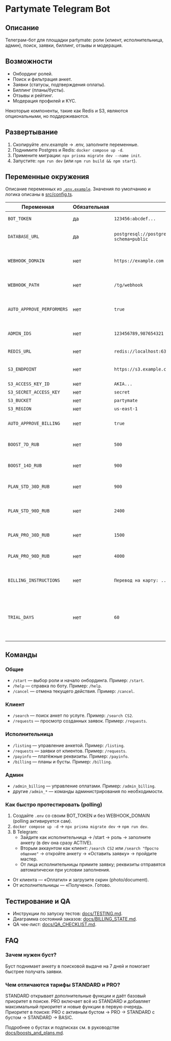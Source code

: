 # Partymate Telegram Bot

## Описание
Телеграм-бот для площадки partymate: роли (клиент, исполнительница, админ), поиск, заявки, биллинг, отзывы и модерация.

## Возможности
- Онбординг ролей.
- Поиск и фильтрация анкет.
- Заявки (статусы, подтверждения оплаты).
- Биллинг (планы/бусты).
- Отзывы и рейтинг.
- Модерация профилей и KYC.

Некоторые компоненты, такие как Redis и S3, являются опциональными, но поддерживаются.

## Развертывание
1. Скопируйте .env.example → .env, заполните переменные.
2. Поднимите Postgres и Redis: `docker compose up -d`.
3. Примените миграции: `npx prisma migrate dev --name init`.
4. Запустите: `npm run dev` (или `npm run build && npm start`).

## Переменные окружения
Описание переменных из [`.env.example`](.env.example). Значения по умолчанию и логика описаны в [src/config.ts](src/config.ts).

| Переменная | Обязательная | Пример | Назначение |
| --- | --- | --- | --- |
| `BOT_TOKEN` | да | `123456:abcdef...` | Токен Telegram-бота |
| `DATABASE_URL` | да | `postgresql://postgres:postgres@localhost:5432/gd_bot?schema=public` | Строка подключения к базе PostgreSQL |
| `WEBHOOK_DOMAIN` | нет | `https://example.com` | Домен для webhook; если не указан — включится polling |
| `WEBHOOK_PATH` | нет | `/tg/webhook` | Путь webhook (по умолчанию `/tg/webhook`) |
| `AUTO_APPROVE_PERFORMERS` | нет | `true` | Автоапрув анкет исполнительниц в dev (по умолчанию `false`) |
| `ADMIN_IDS` | нет | `123456789,987654321` | Telegram ID администраторов через запятую |
| `REDIS_URL` | нет | `redis://localhost:6379` | URL Redis (кеш/очереди) |
| `S3_ENDPOINT` | нет | `https://s3.example.com` | Endpoint S3-совместимого хранилища |
| `S3_ACCESS_KEY_ID` | нет | `AKIA...` | Ключ доступа S3 |
| `S3_SECRET_ACCESS_KEY` | нет | `secret` | Секретный ключ S3 |
| `S3_BUCKET` | нет | `partymate` | Имя S3 bucket |
| `S3_REGION` | нет | `us-east-1` | Регион S3 |
| `AUTO_APPROVE_BILLING` | нет | `true` | Автоподтверждение оплат (по умолчанию `false`) |
| `BOOST_7D_RUB` | нет | `500` | Цена 7‑дневного буста (по умолчанию `500`) |
| `BOOST_14D_RUB` | нет | `900` | Цена 14‑дневного буста (по умолчанию `900`) |
| `PLAN_STD_30D_RUB` | нет | `900` | Цена стандартного плана на 30 дней (по умолчанию `900`) |
| `PLAN_STD_90D_RUB` | нет | `2400` | Цена стандартного плана на 90 дней (по умолчанию `2400`) |
| `PLAN_PRO_30D_RUB` | нет | `1500` | Цена PRO-плана на 30 дней (по умолчанию `1500`) |
| `PLAN_PRO_90D_RUB` | нет | `4000` | Цена PRO-плана на 90 дней (по умолчанию `4000`) |
| `BILLING_INSTRUCTIONS` | нет | `Перевод на карту: ...` | Инструкции по оплате (по умолчанию текст из `config.ts`) |
| `TRIAL_DAYS` | нет | `60` | Количество дней пробного STANDARD-плана после модерации; затем анкета переходит на BASIC (по умолчанию `60`) |

## Команды

### Общие
- `/start` — выбор роли и начало онбординга. Пример: `/start`.
- `/help` — справка по боту. Пример: `/help`.
- `/cancel` — отмена текущего действия. Пример: `/cancel`.

### Клиент
- `/search` — поиск анкет по услуге. Пример: `/search CS2`.
- `/requests` — просмотр созданных заявок. Пример: `/requests`.

### Исполнительница
- `/listing` — управление анкетой. Пример: `/listing`.
- `/requests` — заявки от клиентов. Пример: `/requests`.
- `/payinfo` — платёжные реквизиты. Пример: `/payinfo`.
- `/billing` — планы и бусты. Пример: `/billing`.

### Админ
- `/admin_billing` — управление оплатами. Пример: `/admin_billing`.
- другие `/admin_*` — команды администрирования по необходимости.

### Как быстро протестировать (polling)
1. Создайте `.env` со своим BOT_TOKEN и без WEBHOOK_DOMAIN (polling активируется сам).
2. `docker compose up -d` → `npx prisma migrate dev` → `npm run dev`.
3. В Telegram:
   - Зайдите как исполнительница → /start → роль → заполните анкету (в dev она сразу ACTIVE).
   - Вторым аккаунтом как клиент: `/search CS2` или `/search "Просто общение"` → откройте анкету → «Оставить заявку» → пройдите мастер.
   - От лица исполнительницы примите заявку; реквизиты отправятся автоматически при условии заполнения.
  - От клиента — «Оплатил» и загрузите скрин (photo/document).
  - От исполнительницы — «Получено». Готово.

## Тестирование и QA

- Инструкции по запуску тестов: [docs/TESTING.md](docs/TESTING.md).
- Диаграмма состояний заказов: [docs/BILLING_STATE.md](docs/BILLING_STATE.md).
- QA чек-лист: [docs/QA_CHECKLIST.md](docs/QA_CHECKLIST.md).

## FAQ

### Зачем нужен буст?
Буст поднимает анкету в поисковой выдаче на 7 дней и помогает быстрее получать заявки.

### Чем отличаются тарифы STANDARD и PRO?
STANDARD открывает дополнительные функции и даёт базовый приоритет в поиске. PRO включает всё из STANDARD и добавляет максимальный приоритет и новые функции в первую очередь.
Приоритет в поиске: PRO с активным бустом → PRO → STANDARD с бустом → STANDARD → BASIC.

Подробнее о бустах и подписках см. в руководстве [docs/boosts_and_plans.md](docs/boosts_and_plans.md).
